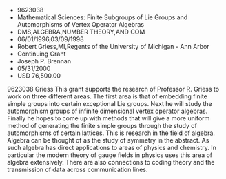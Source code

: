 
* 9623038
* Mathematical Sciences: Finite Subgroups of Lie Groups and Automorphisms of Vertex Operator Algebras
* DMS,ALGEBRA,NUMBER THEORY,AND COM
* 06/01/1996,03/09/1998
* Robert Griess,MI,Regents of the University of Michigan - Ann Arbor
* Continuing Grant
* Joseph P. Brennan
* 05/31/2000
* USD 76,500.00

9623038 Griess This grant supports the research of Professor R. Griess to work
on three different areas. The first area is that of embedding finite simple
groups into certain exceptional Lie groups. Next he will study the automorphism
groups of infinite dimensional vertex operator algebras. Finally he hopes to
come up with methods that will give a more uniform method of generating the
finite simple groups through the study of automorphisms of certain lattices.
This is research in the field of algebra. Algebra can be thought of as the study
of symmetry in the abstract. As such algebra has direct applications to areas of
physics and chemistry. In particular the modern theory of gauge fields in
physics uses this area of algebra extensively. There are also connections to
coding theory and the transmission of data across communication lines.
